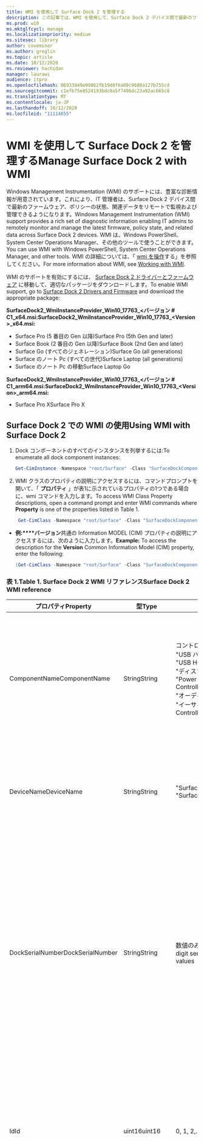 ```yaml
---
title: WMI を使用して Surface Dock 2 を管理する
description: この記事では、WMI を使用して、Surface Dock 2 デバイス間で最新のファームウェア、ポリシーの状態、関連データをリモートで監視および管理する方法について説明します。
ms.prod: w10
ms.mktglfcycl: manage
ms.localizationpriority: medium
ms.sitesec: library
author: coveminer
ms.author: greglin
ms.topic: article
ms.date: 10/12/2020
ms.reviewer: hachidan
manager: laurawi
audience: itpro
ms.openlocfilehash: 06933d49e99862fb19d0f6a09c9680a127b755cd
ms.sourcegitcommit: c1efb75e8524193bdc0a5f7496dc23a92ac665c8
ms.translationtype: MT
ms.contentlocale: ja-JP
ms.lasthandoff: 10/12/2020
ms.locfileid: "11114655"
---
```

# <span data-ttu-id="3240e-103">WMI を使用して Surface Dock 2 を管理する</span><span class="sxs-lookup"><span data-stu-id="3240e-103">Manage Surface Dock 2 with WMI</span></span>

<span data-ttu-id="3240e-104">Windows Management Instrumentation (WMI) のサポートには、豊富な診断情報が用意されています。これにより、IT 管理者は、Surface Dock 2 デバイス間で最新のファームウェア、ポリシーの状態、関連データをリモートで監視および管理できるようになります。</span><span class="sxs-lookup"><span data-stu-id="3240e-104">Windows Management Instrumentation (WMI) support provides a rich set of diagnostic information enabling IT admins to remotely monitor and manage the latest firmware, policy state, and related data across Surface Dock 2 devices.</span></span> <span data-ttu-id="3240e-105">WMI は、Windows PowerShell、System Center Operations Manager、その他のツールで使うことができます。</span><span class="sxs-lookup"><span data-stu-id="3240e-105">You can use WMI with Windows PowerShell, System Center Operations Manager, and other tools.</span></span> <span data-ttu-id="3240e-106">WMI の詳細については、「 [wmi を操作](https://docs.microsoft.com/powershell/scripting/learn/ps101/07-working-with-wmi?&preserve-view=true)する」を参照してください。</span><span class="sxs-lookup"><span data-stu-id="3240e-106">For more information about WMI, see [Working with WMI](https://docs.microsoft.com/powershell/scripting/learn/ps101/07-working-with-wmi?&preserve-view=true).</span></span> 

<span data-ttu-id="3240e-107">WMI のサポートを有効にするには、 [Surface Dock 2 ドライバーとファームウェア](https://www.microsoft.com/download/details.aspx?id=101317) に移動して、適切なパッケージをダウンロードします。</span><span class="sxs-lookup"><span data-stu-id="3240e-107">To enable WMI support, go to [Surface Dock 2 Drivers and Firmware](https://www.microsoft.com/download/details.aspx?id=101317) and download the appropriate package:</span></span>

**<span data-ttu-id="3240e-108">SurfaceDock2_WmiInstanceProvider_Win10_17763_&#60;バージョン # C1_x64.msi:</span><span class="sxs-lookup"><span data-stu-id="3240e-108">SurfaceDock2_WmiInstanceProvider_Win10_17763_&#60;Version&#62;_x64.msi:</span></span>**<br>

- <span data-ttu-id="3240e-109">Surface Pro (5 番目の Gen 以降)</span><span class="sxs-lookup"><span data-stu-id="3240e-109">Surface Pro (5th Gen and later)</span></span>
- <span data-ttu-id="3240e-110">Surface Book (2 番目の Gen 以降)</span><span class="sxs-lookup"><span data-stu-id="3240e-110">Surface Book (2nd Gen and later)</span></span>
- <span data-ttu-id="3240e-111">Surface Go (すべてのジェネレーション)</span><span class="sxs-lookup"><span data-stu-id="3240e-111">Surface Go (all generations)</span></span>
- <span data-ttu-id="3240e-112">Surface のノート Pc (すべての世代)</span><span class="sxs-lookup"><span data-stu-id="3240e-112">Surface Laptop (all generations)</span></span>
- <span data-ttu-id="3240e-113">Surface のノート Pc の移動</span><span class="sxs-lookup"><span data-stu-id="3240e-113">Surface Laptop Go</span></span>

 **<span data-ttu-id="3240e-114">SurfaceDock2_WmiInstanceProvider_Win10_17763_&#60;バージョン # C1_arm64.msi:</span><span class="sxs-lookup"><span data-stu-id="3240e-114">SurfaceDock2_WmiInstanceProvider_Win10_17763_&#60;Version&#62;_arm64.msi:</span></span>** <br>

- <span data-ttu-id="3240e-115">Surface Pro X</span><span class="sxs-lookup"><span data-stu-id="3240e-115">Surface Pro X</span></span>

## <span data-ttu-id="3240e-116">Surface Dock 2 での WMI の使用</span><span class="sxs-lookup"><span data-stu-id="3240e-116">Using WMI with Surface Dock 2</span></span>

1. <span data-ttu-id="3240e-117">Dock コンポーネントのすべてのインスタンスを列挙するには:</span><span class="sxs-lookup"><span data-stu-id="3240e-117">To enumerate all dock component instances:</span></span>

    ```PowerShell
    Get-CimInstance -Namespace "root/Surface" -Class "SurfaceDockComponent" 
    ```
2. <span data-ttu-id="3240e-118">WMI クラスのプロパティの説明にアクセスするには、コマンドプロンプトを開いて、「 **プロパティ** 」が表1に示されているプロパティの1つである場合に、wmi コマンドを入力します。</span><span class="sxs-lookup"><span data-stu-id="3240e-118">To access WMI Class Property descriptions, open a command prompt and enter WMI commands where **Property** is one of the properties listed in Table 1.</span></span>

    ```PowerShell
     Get-CimClass -Namespace "root/Surface" -Class "SurfaceDockComponent").CimClassProperties["<Property>"]
    ```

- <span data-ttu-id="3240e-119">**例:\*\*\*\*バージョン**共通の Information MODEL (CIM) プロパティの説明にアクセスするには、次のように入力します。</span><span class="sxs-lookup"><span data-stu-id="3240e-119">**Example:** To access the description for the **Version** Common Information Model (CIM) property, enter the following:</span></span>
    ```PowerShell
    (Get-CimClass -Namespace "root/Surface" -Class "SurfaceDockComponent").CimClassProperties["Version"].Qualifiers["Description"].Value
    ```
 
 ### <span data-ttu-id="3240e-120">表 1.</span><span class="sxs-lookup"><span data-stu-id="3240e-120">Table 1.</span></span> <span data-ttu-id="3240e-121">Surface Dock 2 WMI リファレンス</span><span class="sxs-lookup"><span data-stu-id="3240e-121">Surface Dock 2 WMI reference</span></span>

| <span data-ttu-id="3240e-122">プロパティ</span><span class="sxs-lookup"><span data-stu-id="3240e-122">Property</span></span>         | <span data-ttu-id="3240e-123">型</span><span class="sxs-lookup"><span data-stu-id="3240e-123">Type</span></span>   | <span data-ttu-id="3240e-124">期待される値</span><span class="sxs-lookup"><span data-stu-id="3240e-124">Expected Value(s)</span></span>                                                                                                                                                                                                            | <span data-ttu-id="3240e-125">説明</span><span class="sxs-lookup"><span data-stu-id="3240e-125">Description</span></span>                                                                                                                                                                                                                                                                                                                                                                                                                                                                                                                                                                                                                                                                                                                                                                                                                                                                                                                                                                                                                                                                                                                                                                                                                                                                                                                                                                                                                                                                                                                                                                                                                                                                                                                                                                                                 |
| ---------------- | ------ | ---------------------------------------------------------------------------------------------------------------------------------------------------------------------------------------------------------------------------- | ----------------------------------------------------------------------------------------------------------------------------------------------------------------------------------------------------------------------------------------------------------------------------------------------------------------------------------------------------------------------------------------------------------------------------------------------------------------------------------------------------------------------------------------------------------------------------------------------------------------------------------------------------------------------------------------------------------------------------------------------------------------------------------------------------------------------------------------------------------------------------------------------------------------------------------------------------------------------------------------------------------------------------------------------------------------------------------------------------------------------------------------------------------------------------------------------------------------------------------------------------------------------------------------------------------------------------------------------------------------------------------------------------------------------------------------------------------------------------------------------------------------------------------------------------------------------------------------------------------------------------------------------------------------------------------------------------------------------------------------------------------------------------------------------------------- |
| <span data-ttu-id="3240e-126">ComponentName</span><span class="sxs-lookup"><span data-stu-id="3240e-126">ComponentName</span></span>    | <span data-ttu-id="3240e-127">String</span><span class="sxs-lookup"><span data-stu-id="3240e-127">String</span></span> | <span data-ttu-id="3240e-128">コントローラー</span><span class="sxs-lookup"><span data-stu-id="3240e-128">“Microcontroller”</span></span> <br><span data-ttu-id="3240e-129">"USB ハブ 1"</span><span class="sxs-lookup"><span data-stu-id="3240e-129">“USB Hub 1”</span></span> <br><span data-ttu-id="3240e-130">"USB Hub 2"</span><span class="sxs-lookup"><span data-stu-id="3240e-130">“USB Hub 2”</span></span> <br><span data-ttu-id="3240e-131">"ディスプレイポートハブ"</span><span class="sxs-lookup"><span data-stu-id="3240e-131">“Display Port Hub”</span></span> <br><span data-ttu-id="3240e-132">"Power Delivery Controller"</span><span class="sxs-lookup"><span data-stu-id="3240e-132">“Power Delivery Controller”</span></span> <br><span data-ttu-id="3240e-133">"オーディオコーデック"</span><span class="sxs-lookup"><span data-stu-id="3240e-133">“Audio Codec”</span></span> <br><span data-ttu-id="3240e-134">"イーサネットコントローラー"</span><span class="sxs-lookup"><span data-stu-id="3240e-134">“Ethernet Controller”</span></span>                                                                         | <span data-ttu-id="3240e-135">次のプロパティは、関連する Common Information Model (CIM) クラスデータに対応するデバイスコンポーネントの特定の名前を一覧表示します。</span><span class="sxs-lookup"><span data-stu-id="3240e-135">The following property lists the specific name of the device component that the accompanying Common Information Model (CIM) class data corresponds to.</span></span>                                                                                                                                                                                                                                                                                                                                                                                                                                                                                                                                                                                                                                                                                                                                                                                                                                                                                                                                                                                                                                                                                                                                                                                                                                                                                                                                                                                                                                                                                                                                                                                                                                                  |
| <span data-ttu-id="3240e-136">DeviceName</span><span class="sxs-lookup"><span data-stu-id="3240e-136">DeviceName</span></span>       | <span data-ttu-id="3240e-137">String</span><span class="sxs-lookup"><span data-stu-id="3240e-137">String</span></span> | <span data-ttu-id="3240e-138">"Surface Dock 1"</span><span class="sxs-lookup"><span data-stu-id="3240e-138">“Surface Dock 1”</span></span> <br><span data-ttu-id="3240e-139">"Surface Dock 2"</span><span class="sxs-lookup"><span data-stu-id="3240e-139">“Surface Dock 2”</span></span>                                                                                                                                                                                        | <span data-ttu-id="3240e-140">次のプロパティには、特定のデバイスコンポーネントが属している dock デバイスの名前が含まれています。</span><span class="sxs-lookup"><span data-stu-id="3240e-140">The following property contains the name of the dock device that the specific device component belongs to.</span></span>                                                                                                                                                                                                                                                                                                                                                                                                                                                                                                                                                                                                                                                                                                                                                                                                                                                                                                                                                                                                                                                                                                                                                                                                                                                                                                                                                                                                                                                                                                                                                                                                                                                                                               |
| <span data-ttu-id="3240e-141">DockSerialNumber</span><span class="sxs-lookup"><span data-stu-id="3240e-141">DockSerialNumber</span></span> | <span data-ttu-id="3240e-142">String</span><span class="sxs-lookup"><span data-stu-id="3240e-142">String</span></span> | <span data-ttu-id="3240e-143">数値のみを含む12桁のシリアル値</span><span class="sxs-lookup"><span data-stu-id="3240e-143">A twelve (12) digit serial number containing only numerical values</span></span>                                                                                                                                                           | <span data-ttu-id="3240e-144">次のプロパティは、接続されている dock デバイスのシリアル番号を記録します。</span><span class="sxs-lookup"><span data-stu-id="3240e-144">The following property records the serial number of the attached dock device.</span></span> <span data-ttu-id="3240e-145">このシリアル番号は、すべてのコンポーネントが同じ dock デバイスに属している場合とまったく同じです。</span><span class="sxs-lookup"><span data-stu-id="3240e-145">This serial number is the exact same for every component as they belong to the same dock device.</span></span> <span data-ttu-id="3240e-146">参照の場合、このシリアル番号は、Surface Dock 自体の下側に物理的にあります。</span><span class="sxs-lookup"><span data-stu-id="3240e-146">For reference, this serial number can be found physically on the underside of the Surface Dock itself.</span></span>                                                                                                                                                                                                                                                                                                                                                                                                                                                                                                                                                                                                                                                                                                                                                                                                                                                                                                                                                                                                                                                                                                                                                                                                                                                                                                                                                                                                                                                                                                                    |
| <span data-ttu-id="3240e-147">Id</span><span class="sxs-lookup"><span data-stu-id="3240e-147">Id</span></span>               | <span data-ttu-id="3240e-148">uint16</span><span class="sxs-lookup"><span data-stu-id="3240e-148">uint16</span></span> | <span data-ttu-id="3240e-149">0, 1, 2,..., 65535</span><span class="sxs-lookup"><span data-stu-id="3240e-149">0, 1, 2, ..., 65535</span></span>                                                                                                                                                                                                          | <span data-ttu-id="3240e-150">次のプロパティは、ゼロ (0) から始まり、カウントアップする一意の Id です。</span><span class="sxs-lookup"><span data-stu-id="3240e-150">The following property is a unique Id that starts from zero (0) and counts up.</span></span> <span data-ttu-id="3240e-151">この変数は、列挙された WMI インスタンスの番号付けに使われます。</span><span class="sxs-lookup"><span data-stu-id="3240e-151">This variable is used for numbering the enumerated WMI instances.</span></span>                                                                                                                                                                                                                                                                                                                                                                                                                                                                                                                                                                                                                                                                                                                                                                                                                                                                                                                                                                                                                                                                                                                                                                                                                                                                                                                                                                                                                                                                                                                                                                                                                                                        |
| <span data-ttu-id="3240e-152">LastUpdateStatus</span><span class="sxs-lookup"><span data-stu-id="3240e-152">LastUpdateStatus</span></span> | <span data-ttu-id="3240e-153">String</span><span class="sxs-lookup"><span data-stu-id="3240e-153">String</span></span> | <span data-ttu-id="3240e-154">正しい</span><span class="sxs-lookup"><span data-stu-id="3240e-154">“Success”</span></span> <br><span data-ttu-id="3240e-155">"PendingDockReattach"</span><span class="sxs-lookup"><span data-stu-id="3240e-155">“PendingDockReattach”</span></span> <br><span data-ttu-id="3240e-156">まし</span><span class="sxs-lookup"><span data-stu-id="3240e-156">“Failed”</span></span>                                                                                                                                                                             | <span data-ttu-id="3240e-157">次のプロパティは、問題のデバイスコンポーネントに対して最後に試行されたコンポーネントのファームウェア更新プログラム (CFU) の状態を詳しく示しています。</span><span class="sxs-lookup"><span data-stu-id="3240e-157">The following property details the last attempted Component Firmware Update (CFU) status for the device component in question.</span></span> <span data-ttu-id="3240e-158">可能な値は **、Success、** **Dock の再アタッチ、** および**失敗した**値です。</span><span class="sxs-lookup"><span data-stu-id="3240e-158">Possible values are: **Success,** **Pending Dock Reattach,** and **Failed.**</span></span><br><br><br><span data-ttu-id="3240e-159">- **成功** 以前に追加された新しいファームウェアが正常に適用されたことを示します。</span><span class="sxs-lookup"><span data-stu-id="3240e-159">- **Success** indicates that previously applied new firmware was applied successfully</span></span><br><span data-ttu-id="3240e-160">- **保留中の dock** の再装着デバイスコンポーネントに対して新しい更新プログラムが保留中であることを示します。ユーザーは、新しい更新プログラムを適用するために Dock の Surface コネクタをデタッチして再接続する必要があります。</span><span class="sxs-lookup"><span data-stu-id="3240e-160">- **Pending Dock Reattach** indicates there is a new update pending for the device component and the user must detach and reattach the Dock’s Surface connector in order to apply the new update.</span></span><br><span data-ttu-id="3240e-161">- **Failed** は、cfu プロセス中に正当なエラーが発生したか、予期されたバージョンで周辺機器が起動しなかったことを示します。</span><span class="sxs-lookup"><span data-stu-id="3240e-161">- **Failed** indicates that a possible legitimate error occurred during the CFU process or the peripheral did not boot up in the expected version.</span></span> <span data-ttu-id="3240e-162">失敗し **た** 場合は、デバイスが動作していないことを示していますが、デバイスを更新しようとしたときにエラーが発生しました。</span><span class="sxs-lookup"><span data-stu-id="3240e-162">In the **Failed** case, this is not an indication that the device is not working, but rather something erroneous occurred when trying to update the device.</span></span> <span data-ttu-id="3240e-163">その場合は、以前のファームウェアの実行が続行されます。</span><span class="sxs-lookup"><span data-stu-id="3240e-163">In such case, the previous firmware will continue to run.</span></span>                                                                                                                                                                                                                                                                                                                                                                                                                                                                                                                                                                                                                                                                                                                                                                                                                                                                                                                         |
| <span data-ttu-id="3240e-164">PolicyState</span><span class="sxs-lookup"><span data-stu-id="3240e-164">PolicyState</span></span>      | <span data-ttu-id="3240e-165">String</span><span class="sxs-lookup"><span data-stu-id="3240e-165">String</span></span> | <span data-ttu-id="3240e-166">な</span><span class="sxs-lookup"><span data-stu-id="3240e-166">“Enabled”</span></span> <br><span data-ttu-id="3240e-167">無効に</span><span class="sxs-lookup"><span data-stu-id="3240e-167">“Disabled”</span></span>                                                                                                                                                                                                     | <span data-ttu-id="3240e-168">次のプロパティは、デバイスコンポーネントの現在の Surface Enterprise Management Mode (SEMM) ポリシーを示します。</span><span class="sxs-lookup"><span data-stu-id="3240e-168">The following property indicates the current Surface Enterprise Management Mode (SEMM) policy for the device component.</span></span> <span data-ttu-id="3240e-169">指定可能な値: **Enabled** および **Disabled。**</span><span class="sxs-lookup"><span data-stu-id="3240e-169">Possible values are: **Enabled** and **Disabled.**</span></span><br><br><br><span data-ttu-id="3240e-170">- **Enabled** は、ホストデバイスがデバイスコンポーネントにアクセスして使用できるように、semm システムが許可したことを示します。</span><span class="sxs-lookup"><span data-stu-id="3240e-170">- **Enabled** indicates that the SEMM system has allowed the host device to access and use the device component</span></span><br><span data-ttu-id="3240e-171">- [**無効**] は、semm システムが許可されていないことを示します。これにより、ホストコンピューターがデバイスコンポーネントにアクセスして使用できなくなります。</span><span class="sxs-lookup"><span data-stu-id="3240e-171">- **Disabled** indicates that the SEMM system has disallowed and thereby prevented the host machine from accessing and using the device component.</span></span>                                                                                                                                                                                                                                                                                                                                                                                                                                                                                                                                                                                                                                                                                                                                                                                                                                                                                                                                                                                                                                                                                                                                                                                                                                                                                                                                                                                                                                                                                                                             |
| <span data-ttu-id="3240e-172">ProductId</span><span class="sxs-lookup"><span data-stu-id="3240e-172">ProductId</span></span>        | <span data-ttu-id="3240e-173">String []</span><span class="sxs-lookup"><span data-stu-id="3240e-173">String[]</span></span> | <span data-ttu-id="3240e-174">16進数文字列のリスト。各範囲は "0x0000" から "0xFFFF" まで</span><span class="sxs-lookup"><span data-stu-id="3240e-174">A list of hex strings, which can each range from “0x0000” to “0xFFFF”</span></span>                                                                                                                                                        | <span data-ttu-id="3240e-175">次のプロパティは、デバイスコンポーネントの製品 Id (PID) を分類します。</span><span class="sxs-lookup"><span data-stu-id="3240e-175">The following property classifies the Product Id (PID) of the device component.</span></span> <span data-ttu-id="3240e-176">複数の PID を一覧表示することもできます。</span><span class="sxs-lookup"><span data-stu-id="3240e-176">It is possible for there to be more than one PID listed.</span></span> <span data-ttu-id="3240e-177">たとえば、USB ハブの場合、Super Speed (SS) と高速 (HS) の両方のデバイスは、単数形の "ハブ" に lumped されます。</span><span class="sxs-lookup"><span data-stu-id="3240e-177">In the case of a USB Hub, for example, both Super Speed (SS) and High Speed (HS) devices are lumped into a singular “Hub."</span></span> <span data-ttu-id="3240e-178">そのため、この配列内には2つの Pid が一覧表示されます。</span><span class="sxs-lookup"><span data-stu-id="3240e-178">Therefore, two (2) PIDs would be listed within this array.</span></span>                                                                                                                                                                                                                                                                                                                                                                                                                                                                                                                                                                                                                                                                                                                                                                                                                                                                                                                                                                                                                                                                                                                                                                                                                                                                                                                                                                                                                                                                                                                                                                                                                                                                                                                                                                                                                                                                                                                                                                                                                                                                                                                                                                                                                                                                                                                                                                                             |
| <span data-ttu-id="3240e-179">ProvisionedState</span><span class="sxs-lookup"><span data-stu-id="3240e-179">ProvisionedState</span></span>         | <span data-ttu-id="3240e-180">boolean</span><span class="sxs-lookup"><span data-stu-id="3240e-180">boolean</span></span> | <span data-ttu-id="3240e-181">True または False</span><span class="sxs-lookup"><span data-stu-id="3240e-181">True or False</span></span>                                                                                                                                                        | <span data-ttu-id="3240e-182">次のプロパティでは、Surface Dock デバイスの Surface Enterprise Management Mode (SEMM) プロビジョニングされた状態について説明します。</span><span class="sxs-lookup"><span data-stu-id="3240e-182">The following property describes the Surface Enterprise Management Mode (SEMM) provisioned state of the Surface Dock device.</span></span> <span data-ttu-id="3240e-183">プロビジョニングされた状態は、すべてのコンポーネントが同じ dock デバイスに属している場合とまったく同じです。</span><span class="sxs-lookup"><span data-stu-id="3240e-183">The provisioned state is the exact same for every component as they belong to the same dock device.</span></span> <span data-ttu-id="3240e-184">指定できる値は、True または False です。</span><span class="sxs-lookup"><span data-stu-id="3240e-184">Possible values are: True or False.</span></span> <span data-ttu-id="3240e-185">値が true の場合、Surface Dock デバイスが現在管理されていることを示します。そのため、ポート機能は制限されている可能性があります。</span><span class="sxs-lookup"><span data-stu-id="3240e-185">A value of true indicates the Surface Dock device is currently managed and thereby, port functionality may be restricted.</span></span> <span data-ttu-id="3240e-186">詳細については、"PolicyState" プロパティフィールドを参照してください。</span><span class="sxs-lookup"><span data-stu-id="3240e-186">See the “PolicyState” property field for more information.</span></span> <span data-ttu-id="3240e-187">値が false の場合、Surface Dock デバイスは現在管理されておらず、機能の制限はありません。</span><span class="sxs-lookup"><span data-stu-id="3240e-187">A value of false indicates the Surface Dock device is currently not managed and has no feature restrictions imposed.</span></span>                                                                                                                                                                                                                                                                                                                                                                                                                                                                                                                                                                                                                                                                                                                                                                                                                                                                                                                                                                                                                                                                                                                                                                                                                                                                                                                   |
| <span data-ttu-id="3240e-188">状態</span><span class="sxs-lookup"><span data-stu-id="3240e-188">Status</span></span>           | <span data-ttu-id="3240e-189">String</span><span class="sxs-lookup"><span data-stu-id="3240e-189">String</span></span> | <span data-ttu-id="3240e-190">OK]</span><span class="sxs-lookup"><span data-stu-id="3240e-190">“OK”</span></span> <br><span data-ttu-id="3240e-191">外し</span><span class="sxs-lookup"><span data-stu-id="3240e-191">“Disconnected”</span></span> <br><span data-ttu-id="3240e-192">誤差</span><span class="sxs-lookup"><span data-stu-id="3240e-192">“Error”</span></span> <br><span data-ttu-id="3240e-193">失わ</span><span class="sxs-lookup"><span data-stu-id="3240e-193">“Missing”</span></span> <br><span data-ttu-id="3240e-194">"DeviceHandleInUse"</span><span class="sxs-lookup"><span data-stu-id="3240e-194">“DeviceHandleInUse”</span></span> <br><span data-ttu-id="3240e-195">無効に</span><span class="sxs-lookup"><span data-stu-id="3240e-195">“Disabled”</span></span> <br><span data-ttu-id="3240e-196">"NotSupportedByWmi"</span><span class="sxs-lookup"><span data-stu-id="3240e-196">“NotSupportedByWmi”</span></span>                                                                                                             | <span data-ttu-id="3240e-197">次のプロパティは、ホストコンピューターへの Dock の接続状態を示します。</span><span class="sxs-lookup"><span data-stu-id="3240e-197">The following property describes the state of the Dock’s connection to the host machine.</span></span> <span data-ttu-id="3240e-198">可能な値は、 **OK、** **Disconnected、** **Error、** **Missing、** **Devicehandleinuse、**  **Disabled、** **notsupportedbywmi です。**</span><span class="sxs-lookup"><span data-stu-id="3240e-198">Possible values are: **OK,** **Disconnected,** **Error,** **Missing,** **DeviceHandleInUse,**  **Disabled,** and **NotSupportedByWmi.**</span></span> <br><span data-ttu-id="3240e-199">- **[OK]** は、デバイスがホストコンピューターに正常に接続されていて、問題が発生しないことを示します。そのため、この機能は使用できません。</span><span class="sxs-lookup"><span data-stu-id="3240e-199">- **OK** indicates that the device is successfully connected to the host machine and no problems exist, which would inhibit its functionality</span></span> <br><span data-ttu-id="3240e-200">- [**切断**] は、すべてのデバイスコンポーネントの接続を提供する Surface コネクタが現在ホストコンピューターにアタッチされていないことを示します。</span><span class="sxs-lookup"><span data-stu-id="3240e-200">- **Disconnected** indicates that the Surface connector, which provides the connection for all the device components, is currently not attached to the host machine.</span></span> <br><span data-ttu-id="3240e-201">- **エラー** は、デバイスインスタンスの潜在的な問題を示しています。また、デバイスインターフェイスには、デバイスマネージャーで黄色の感嘆符でラベル付けされた可能性が高い問題があります。発生したエラーの種類の詳細については、 **StatusCode** プロパティを確認してください。</span><span class="sxs-lookup"><span data-stu-id="3240e-201">- **Error** indicates a potential issue with the device instance and the device interface has more than likely been labeled with a yellow exclamation point in the Device Manager – check the **StatusCode** property for more detailed information on the type of error that occurred.</span></span> <br><span data-ttu-id="3240e-202">- [**存在**しない] は、デバイスがホストコンピューターで列挙されているはずですが、何らかの理由で列挙されたことを示します。</span><span class="sxs-lookup"><span data-stu-id="3240e-202">- **Missing** indicates that the device was expected to have enumerated on the host machine, but for some reason did not.</span></span> <span data-ttu-id="3240e-203">この間違った状況を示すため、 **StatusCode** プロパティは24の値を保持します。</span><span class="sxs-lookup"><span data-stu-id="3240e-203">The **StatusCode** property will hold the value of 24 to indicate this erroneous situation.</span></span><br><span data-ttu-id="3240e-204">- **Devicehandleinuse** は、別のプロセスが現在デバイスと通信していることを示します。これにより、この Windows Management INSTRUMENTATION (WMI) インスタンスプロバイダーは通信要求から処理されません。</span><span class="sxs-lookup"><span data-stu-id="3240e-204">- **DeviceHandleInUse** indicates that another process is currently communicating with the device, which prohibits this Windows Management Instrumentation (WMI) Instance Provider from its communication requests.</span></span> <span data-ttu-id="3240e-205">WMI コマンドをもう一度実行してみてください。</span><span class="sxs-lookup"><span data-stu-id="3240e-205">Try executing your WMI command again!</span></span> <br> <span data-ttu-id="3240e-206">- [**無効**] は、現在の Surface Enterprise Management MODE (semm) ポリシーが許可されていないことを示します。そのため、ホストコンピューターはデバイスコンポーネントにアクセスして使うことができなくなります。</span><span class="sxs-lookup"><span data-stu-id="3240e-206">- **Disabled** indicates that the current Surface Enterprise Management Mode (SEMM) policy has disallowed and thereby prevented the host machine from accessing and using the device component.</span></span> <span data-ttu-id="3240e-207">詳細については、 **Policystate** プロパティフィールドを参照してください。</span><span class="sxs-lookup"><span data-stu-id="3240e-207">See the **PolicyState** property field for more information.</span></span><br><span data-ttu-id="3240e-208">- **Notsupportedbywmi** は、接続された dock がこの WMI プロバイダーによって現在サポートされていないことを示します。</span><span class="sxs-lookup"><span data-stu-id="3240e-208">- **NotSupportedByWmi** indicates the connected dock is currently not supported by this WMI Provider.</span></span> <span data-ttu-id="3240e-209">この状態は、この WMI インスタンスプロバイダーで現在サポートされていない Surface Dock 1 に対して表示されます。</span><span class="sxs-lookup"><span data-stu-id="3240e-209">This status will appear for the Surface Dock 1, which is currently not supported by this WMI Instance Provider.</span></span>|
| <span data-ttu-id="3240e-210">StatusCode</span><span class="sxs-lookup"><span data-stu-id="3240e-210">StatusCode</span></span>       | <span data-ttu-id="3240e-211">uint32</span><span class="sxs-lookup"><span data-stu-id="3240e-211">uint32</span></span> | <span data-ttu-id="3240e-212">CIM_LogicalDevice WMI クラス ( *cimwin32*内) から取得した[デバイスマネージャーのエラーコード](https://docs.microsoft.com/windows-hardware/drivers/install/device-manager-error-messages)</span><span class="sxs-lookup"><span data-stu-id="3240e-212">[Device Manager Error Code](https://docs.microsoft.com/windows-hardware/drivers/install/device-manager-error-messages) obtained from the CIM_LogicalDevice WMI Class (within *cimwin32.mof*)</span></span> | <span data-ttu-id="3240e-213">次のプロパティは、指定された dock コンポーネントのデバイスマネージャーエラーコードを提供します。</span><span class="sxs-lookup"><span data-stu-id="3240e-213">The following property provides the Device Manager error code for the given dock component.</span></span> <span data-ttu-id="3240e-214">値が0の場合は、dock コンポーネントが正常に動作していることを示します。値が0より大きい場合は、dock コンポーネントの問題または発生する可能性のあるエラーを示します。</span><span class="sxs-lookup"><span data-stu-id="3240e-214">A value of zero (0) indicates that the dock component is working correctly; a value greater than zero (0) indicates an issue or a possible error with the dock component.</span></span> <span data-ttu-id="3240e-215">Dock コンポーネントは、いくつかのデバイスインターフェイスで列挙される可能性があるため、デバイスマネージャーの追加のエラーコードが表示されることがあります。</span><span class="sxs-lookup"><span data-stu-id="3240e-215">Because the dock component may enumerate with several device interfaces, it is possible there may be additional Device Manager error codes.</span></span> <span data-ttu-id="3240e-216">このプロパティフィールドは、複数のエラーコードを一覧表示します。</span><span class="sxs-lookup"><span data-stu-id="3240e-216">This property field only lists a single error code even if multiple are available.</span></span> <span data-ttu-id="3240e-217">デバイスマネージャーは、特定のエラーコードが発生した場合にのみ、デバイスに黄色の感嘆符を付けます。</span><span class="sxs-lookup"><span data-stu-id="3240e-217">The Device Manager will label the device with a yellow exclamation point only when certain error codes have occurred.</span></span>                                                                                                                                                                                                                                                                                                                                                                                                                                                                                                                                                                                                                                                                                                                                                                                                                                                                                                                                                                                                                                                                                                                                                                                |
| <span data-ttu-id="3240e-218">VendorId</span><span class="sxs-lookup"><span data-stu-id="3240e-218">VendorId</span></span>         | <span data-ttu-id="3240e-219">String</span><span class="sxs-lookup"><span data-stu-id="3240e-219">String</span></span> | <span data-ttu-id="3240e-220">"0x0000" から "0xFFFF" までの範囲の16進数の文字列</span><span class="sxs-lookup"><span data-stu-id="3240e-220">A hex string that can range from “0x0000” to “0xFFFF”</span></span>                                                                                                                                                                        | <span data-ttu-id="3240e-221">次のプロパティは、デバイスコンポーネントの特定のベンダー Id (VID) を示しています。</span><span class="sxs-lookup"><span data-stu-id="3240e-221">The following property notes the specific Vendor Id (VID) of the device component.</span></span>                                                                                                                                                                                                                                                                                                                                                                                                                                                                                                                                                                                                                                                                                                                                                                                                                                                                                                                                                                                                                                                                                                                                                                                                                                                                                                                                                                                                                                                                                                                                                                                                                                                                                                                       |
| <span data-ttu-id="3240e-222">バージョン</span><span class="sxs-lookup"><span data-stu-id="3240e-222">Version</span></span>          | <span data-ttu-id="3240e-223">String</span><span class="sxs-lookup"><span data-stu-id="3240e-223">String</span></span> | <span data-ttu-id="3240e-224">次のような形式のバージョン文字列。 "x.y"、x、y、z は数値型の値です。</span><span class="sxs-lookup"><span data-stu-id="3240e-224">A version string, which has the form as follows: “x.y.z”, where x, y, and z are numerical values.</span></span>                                                                                                                            | <span data-ttu-id="3240e-225">次のプロパティでは、デバイスコンポーネントで現在実行されているファームウェアの現在のバージョンを指定します。</span><span class="sxs-lookup"><span data-stu-id="3240e-225">The following property specifies the current version of the firmware, which is currently running on the device component.</span></span>                                                                                                                                                                                                                                                                                                                                                                                                                                                                                                                                                                                                                                                                                                                                                                                                                                                                                                                                                                                                                                                                                                                                                                                                                                                                                                                                                                                                                                                                                                                                                                                                                                                                                |


## <span data-ttu-id="3240e-226">詳細情報</span><span class="sxs-lookup"><span data-stu-id="3240e-226">Learn more</span></span>

- [<span data-ttu-id="3240e-227">SEMM を使用して Surface Dock 2 ポートを保護する</span><span class="sxs-lookup"><span data-stu-id="3240e-227">Secure Surface Dock 2 ports with SEMM</span></span>](secure-surface-dock-ports-semm.md)
- [<span data-ttu-id="3240e-228">Surface Dock 2 の新機能</span><span class="sxs-lookup"><span data-stu-id="3240e-228">What's new in Surface Dock 2</span></span>](surface-dock-whats-new.md)
- [<span data-ttu-id="3240e-229">デバイスマネージャーのエラーコード</span><span class="sxs-lookup"><span data-stu-id="3240e-229">Device Manager error codes</span></span>](https://docs.microsoft.com/windows-hardware/drivers/install/device-manager-error-messages)
- [<span data-ttu-id="3240e-230">WMI の操作</span><span class="sxs-lookup"><span data-stu-id="3240e-230">Working with WMI</span></span>](https://docs.microsoft.com/powershell/scripting/learn/ps101/07-working-with-wmi?&preserve-view=true)
